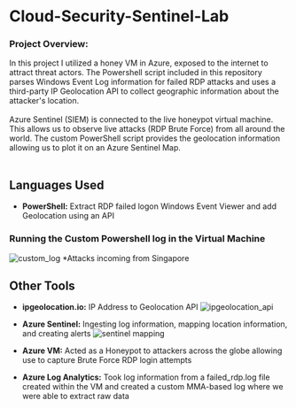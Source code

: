 # Cloud-Security-Sentinel-Lab

### Project Overview:
In this project I utilized a honey VM in Azure, exposed to the internet to attract threat actors. The Powershell script included in this repository parses Windows Event Log information for failed RDP attacks and uses a third-party IP Geolocation API to collect geographic information about the attacker's location.
</b>
<br />
<br />
Azure Sentinel (SIEM) is connected to the live honeypot virtual machine. This allows us to observe live attacks (RDP Brute Force) from all around the world. The custom PowerShell script provides the geolocation information allowing us to plot it on an Azure Sentinel Map.
</b>
<br />
<br />
<h2>Languages Used</h2>

- <b>PowerShell:</b> Extract RDP failed logon Windows Event Viewer and add Geolocation using an API

### Running the Custom Powershell log in the Virtual Machine
![custom_log](https://github.com/LouisXB/Cloud-Security-Sentinel-Lab/assets/115196076/404879d9-f678-4b26-96bf-dd2bf486bdc0)
*Attacks incoming from Singapore


<h2>Other Tools</h2>

- <b>ipgeolocation.io:</b> IP Address to Geolocation API
![ipgeolocation_api](https://github.com/LouisXB/Cloud-Security-Sentinel-Lab/assets/115196076/3d2773a8-1d3e-48d1-b11f-4adf0081b15e)

- <b>Azure Sentinel:</b> Ingesting log information, mapping location information, and creating alerts
![sentinel mapping](https://github.com/LouisXB/Cloud-Security-Sentinel-Lab/assets/115196076/3729b777-0196-43fc-97ab-337c896488d0)

- <b>Azure VM:</b> Acted as a Honeypot to attackers across the globe allowing use to capture Brute Force RDP login attempts
- <b>Azure Log Analytics:</b> Took log information from a failed_rdp.log file created within the VM and created a custom MMA-based log where we were able to extract raw data 



